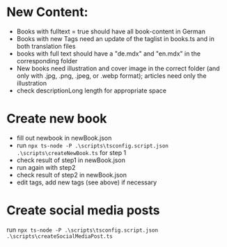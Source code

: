 


# New Content:

* Books with fulltext = true should have all book-content in German
* Books with new Tags need an update of the taglist in books.ts and in both translation files
* books with full text should have a "de.mdx" and "en.mdx" in the corresponding folder
* New books need illustration and cover image in the correct folder (and only with .jpg, .png, .jpeg, or .webp format); articles need only the illustration
* check descriptionLong length for appropriate space

# Create new book
* fill out newbook in newBook.json
* run ```npx ts-node -P .\scripts\tsconfig.script.json .\scripts\createNewBook.ts``` for step 1
* check result of step1 in newBook.json
* run again with step2
* check result of step2 in newBook.json
* edit tags, add new tags (see above) if necessary


# Create social media posts
run ```npx ts-node -P .\scripts\tsconfig.script.json .\scripts\createSocialMediaPost.ts```

